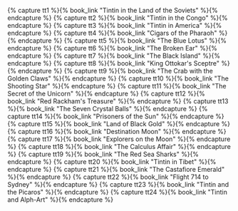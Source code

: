 {% capture tt1 %}{% book_link "Tintin in the Land of the Soviets" %}{% endcapture %}
{% capture tt2 %}{% book_link "Tintin in the Congo" %}{% endcapture %}
{% capture tt3 %}{% book_link "Tintin in America" %}{% endcapture %}
{% capture tt4 %}{% book_link "Cigars of the Pharaoh" %}{% endcapture %}
{% capture tt5 %}{% book_link "The Blue Lotus" %}{% endcapture %}
{% capture tt6 %}{% book_link "The Broken Ear" %}{% endcapture %}
{% capture tt7 %}{% book_link "The Black Island" %}{% endcapture %}
{% capture tt8 %}{% book_link "King Ottokar's Sceptre" %}{% endcapture %}
{% capture tt9 %}{% book_link "The Crab with the Golden Claws" %}{% endcapture %}
{% capture tt10 %}{% book_link "The Shooting Star" %}{% endcapture %}
{% capture tt11 %}{% book_link "The Secret of the Unicorn" %}{% endcapture %}
{% capture tt12 %}{% book_link "Red Rackham's Treasure" %}{% endcapture %}
{% capture tt13 %}{% book_link "The Seven Crystal Balls" %}{% endcapture %}
{% capture tt14 %}{% book_link "Prisoners of the Sun" %}{% endcapture %}
{% capture tt15 %}{% book_link "Land of Black Gold" %}{% endcapture %}
{% capture tt16 %}{% book_link "Destination Moon" %}{% endcapture %}
{% capture tt17 %}{% book_link "Explorers on the Moon" %}{% endcapture %}
{% capture tt18 %}{% book_link "The Calculus Affair" %}{% endcapture %}
{% capture tt19 %}{% book_link "The Red Sea Sharks" %}{% endcapture %}
{% capture tt20 %}{% book_link "Tintin in Tibet" %}{% endcapture %}
{% capture tt21 %}{% book_link "The Castafiore Emerald" %}{% endcapture %}
{% capture tt22 %}{% book_link "Flight 714 to Sydney" %}{% endcapture %}
{% capture tt23 %}{% book_link "Tintin and the Picaros" %}{% endcapture %}
{% capture tt24 %}{% book_link "Tintin and Alph-Art" %}{% endcapture %}
